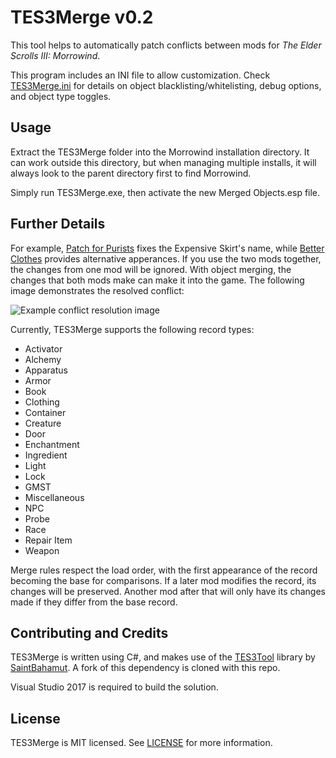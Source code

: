 # TES3Merge v0.2

This tool helps to automatically patch conflicts between mods for *The Elder Scrolls III: Morrowind*.

This program includes an INI file to allow customization. Check [TES3Merge.ini](TES3Merge/TES3Merge.ini) for details on object blacklisting/whitelisting, debug options, and object type toggles.

## Usage

Extract the TES3Merge folder into the Morrowind installation directory. It can work outside this directory, but when managing multiple installs, it will always look to the parent directory first to find Morrowind.

Simply run TES3Merge.exe, then activate the new Merged Objects.esp file.

## Further Details

For example, [Patch for Purists](https://www.nexusmods.com/morrowind/mods/45096/?) fixes the Expensive Skirt's name, while [Better Clothes](https://www.nexusmods.com/morrowind/mods/42262/?) provides alternative apperances. If you use the two mods together, the changes from one mod will be ignored. With object merging, the changes that both mods make can make it into the game. The following image demonstrates the resolved conflict:

![Example conflict resolution image](https://cdn.discordapp.com/attachments/381219559094616064/583192237450461187/unknown.png)

Currently, TES3Merge supports the following record types:

* Activator
* Alchemy
* Apparatus
* Armor
* Book
* Clothing
* Container
* Creature
* Door
* Enchantment
* Ingredient
* Light
* Lock
* GMST
* Miscellaneous
* NPC
* Probe
* Race
* Repair Item
* Weapon

Merge rules respect the load order, with the first appearance of the record becoming the base for comparisons. If a later mod modifies the record, its changes will be preserved. Another mod after that will only have its changes made if they differ from the base record.

## Contributing and Credits

TES3Merge is written using C#, and makes use of the [TES3Tool](https://github.com/SaintBahamut/TES3Tool) library by [SaintBahamut](https://github.com/SaintBahamut). A fork of this dependency is cloned with this repo.

Visual Studio 2017 is required to build the solution.

## License

TES3Merge is MIT licensed. See [LICENSE](LICENSE) for more information.
